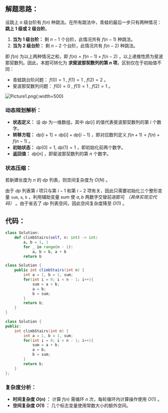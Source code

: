 ## 解题思路：

设跳上 $n$ 级台阶有 $f(n)$ 种跳法。在所有跳法中，青蛙的最后一步只有两种情况： **跳上 $1$ 级或 $2$ 级台阶**。

1. **当为 $1$ 级台阶：** 剩 $n-1$ 个台阶，此情况共有 $f(n-1)$ 种跳法。
2. **当为 $2$ 级台阶：** 剩 $n-2$ 个台阶，此情况共有 $f(n-2)$ 种跳法。

即 $f(n)$ 为以上两种情况之和，即 $f(n)=f(n-1)+f(n-2)$ ，以上递推性质为斐波那契数列。因此，本题可转化为 **求斐波那契数列的第 $n$ 项**，区别仅在于初始值不同：

- 青蛙跳台阶问题： $f(0)=1$ ,  $f(1)=1$ , $f(2)=2$ 。
- 斐波那契数列问题： $f(0)=0$ , $f(1)=1$ , $f(2)=1$ 。

![Picture1.png](https://pic.leetcode-cn.com/1599883153-UckfTw-Picture1.png){:width=500}

### 动态规划解析：

- **状态定义：** 设 $dp$ 为一维数组，其中 $dp[i]$ 的值代表斐波那契数列的第 $i$ 个数字。
- **转移方程：** $dp[i + 1] = dp[i] + dp[i - 1]$ ，即对应数列定义 $f(n + 1) = f(n) + f(n - 1)$ 。
- **初始状态：** $dp[0] = 1$, $dp[1] = 1$ ，即初始化前两个数字。
- **返回值：** $dp[n]$ ，即斐波那契数列的第 $n$ 个数字。

### 状态压缩：

若新建长度为 $n$ 的 $dp$ 列表，则空间复杂度为 $O(N)$ 。

由于 $dp$ 列表第 $i$ 项只与第 $i-1$ 和第 $i-2$ 项有关，因此只需要初始化三个整形变量 `sum`, `a`, `b` ，利用辅助变量 $sum$ 使 $a, b$ 两数字交替前进即可 *（具体实现见代码）* 。由于省去了 $dp$ 列表空间，因此空间复杂度降至 $O(1)$ 。

## 代码：

```Python []
class Solution:
    def climbStairs(self, n: int) -> int:
        a, b = 1, 1
        for _ in range(n - 1):
            a, b = b, a + b
        return b
```

```Java []
class Solution {
    public int climbStairs(int n) {
        int a = 1, b = 1, sum;
        for(int i = 0; i < n - 1; i++){
            sum = a + b;
            a = b;
            b = sum;
        }
        return b;
    }
}
```

```C++ []
class Solution {
public:
    int climbStairs(int n) {
        int a = 1, b = 1, sum;
        for(int i = 0; i < n - 1; i++){
            sum = a + b;
            a = b;
            b = sum;
        }
        return b;
    }
};
```

### 复杂度分析：

- **时间复杂度 $O(n)$ ：** 计算 $f(n)$ 需循环 $n$ 次，每轮循环内计算操作使用 $O(1)$ 。
- **空间复杂度 $O(1)$ ：** 几个标志变量使用常数大小的额外空间。
